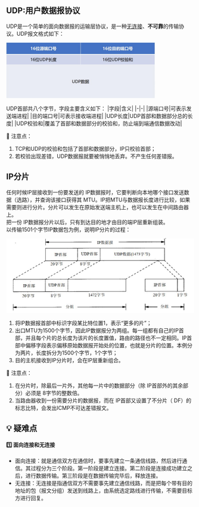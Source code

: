 ## UDP:用户数据报协议
UDP是一个简单的面向数据报的运输层协议，是一种[无连接](./#无连接)、**不可靠**的传输协议。UDP报文格式如下：
<div align=left><img width="400" height="150" src="./images/UDP报文格式.JPG"/></div> 

UDP首部共八个字节，字段主要含义如下：
|字段|含义|
|-|-|
|源端口号|可表示发送端进程|
|目的端口号|可表示接收端进程|
|UDP长度|UDP首部和数据部分总的长度|
|UDP校验和|覆盖了首部和数据部分的校验和，防止端到端通信数据改动|

:pencil:   注意点：
1. TCP和UDP的校验和包括了首部和数据部分，IP只校验首部；
2. 若校验出现差错，UDP数据报就要被悄悄地丢弃。不产生任何差错报。

## IP分片
任何时候IP层接收到一份要发送的 IP数据报时，它要判断向本地哪个接口发送数据（选路），并查询该接口获得其 MTU。IP把MTU与数据报长度进行比较，如果需要则进行分片。分片可以发生在原始发送端主机上，也可以发生在中间路由器上。  
把一份 IP数据报分片以后，只有到达目的地才由目的端IP层重新组装。  
以传输1501个字节IP数据包为例，说明IP分片的过程：
<div align=left><img width="520" height="200" src="./images/IP分片.JPG"/></div> 

1. 将IP数据报首部中标识字段某比特位置1，表示“更多的片”；
2. 出口MTU为1500个字节，因此IP数据报分为两组。每一组都有自己的IP首部，并且每个片的总长度为该片的长度置值，路由的路径也不一定相同。IP首部中偏移字段表示偏移原始数据报开始处的位置，也就是分片的位置。本例分为两片，长度拆分为1500个字节，1个字节；
3. 目的主机接收到IP分片时，会在IP层重新组合。

:pencil:   注意点：
1. 在分片时，除最后一片外，其他每一片中的数据部分（除 IP首部外的其余部分）必须是 8字节的整数倍。
2. 当路由器收到一份需要分片的数据报，而在 IP首部又设置了不分片（ DF）的标志比特，会发出ICMP不可达差错报文。






## :bulb:    疑难点
#### :one:  面向连接和无连接
- 面向连接：就是通信双方在通信时，要事先建立一条通信线路，然后进行通信。其过程分为三个阶段。第一阶段是建立连接。第二阶段是连接成功建立之后，进行数据传输。第三阶段是在数据传输完毕后，释放连接。
- <span id="无连接"></span>无连接：无连接是指通信双方不需要事先建立通信线路，而是把每个带有目的地址的包（报文分组）发送到线路上，由系统选定路线进行传输，不需要目标方进行回复。